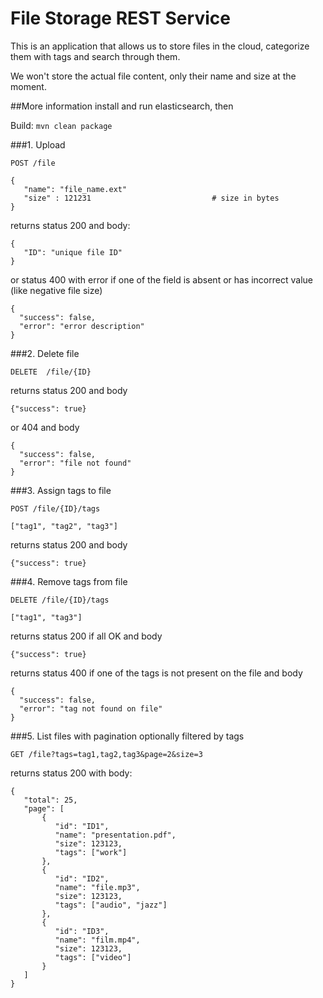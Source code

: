 # File Storage REST Service
This is an application that allows us to store files in the cloud, categorize them with tags and search through them.

We won't store the actual file content, only their name and size at the moment.

##More information
install and run elasticsearch, then

Build: `mvn clean package`

###1. Upload
```
POST /file

{
   "name": "file_name.ext"
   "size" : 121231                           # size in bytes
}
```
returns status 200 and body:
```
{
   "ID": "unique file ID"
}
```
or status 400 with error if one of the field is absent or has incorrect value (like negative file size)
```
{
  "success": false,
  "error": "error description"
}
```
###2. Delete file
```
DELETE  /file/{ID}
```
returns status 200 and body
```
{"success": true}
```
or 404 and body
```
{
  "success": false,
  "error": "file not found"
}
```
###3. Assign tags to file
```
POST /file/{ID}/tags

["tag1", "tag2", "tag3"]
```
returns status 200 and body
```
{"success": true}
```
###4. Remove tags from file
```
DELETE /file/{ID}/tags

["tag1", "tag3"]
```
returns status 200 if all OK and body
```
{"success": true}
```
returns status 400 if one of the tags is not present on the file and body
```
{
  "success": false,
  "error": "tag not found on file"
}
```
###5. List files with pagination optionally filtered by tags
```
GET /file?tags=tag1,tag2,tag3&page=2&size=3
```

returns status 200 with body:
```
{
   "total": 25,
   "page": [
       {
          "id": "ID1",
          "name": "presentation.pdf",
          "size": 123123,
          "tags": ["work"]
       },
       {
          "id": "ID2",
          "name": "file.mp3",
          "size": 123123,
          "tags": ["audio", "jazz"]
       },
       {
          "id": "ID3",
          "name": "film.mp4",
          "size": 123123,
          "tags": ["video"]
       }
   ]
}
```